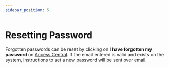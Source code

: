 ```yaml
---
sidebar_position: 5
---
```

# Resetting Password

Forgotten passwords can be reset by clicking on **I have forgotten my password** on [Access Central](AccessCentral). If the email entered is valid and exists on the system, instructions to set a new password will be sent over email.
